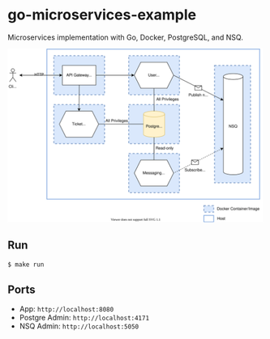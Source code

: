 # go-microservices-example

Microservices implementation with Go, Docker, PostgreSQL, and NSQ.

![alt text](microservices.svg)

## Run
```
$ make run
```

## Ports
- App: `http://localhost:8080`
- Postgre Admin: `http://localhost:4171`
- NSQ Admin: `http://localhost:5050`